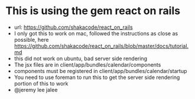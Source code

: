 # This is using the gem react on rails
* url: https://github.com/shakacode/react_on_rails
* I only got this to work on mac, followed the instructions as close as possible, here https://github.com/shakacode/react_on_rails/blob/master/docs/tutorial.md
* this did not work on ubuntu, bad server side rendering
* The jsx files are in client/app/bundles/calendar/components
* components must be registered in client/app/bundles/calendar/startup
* You need to use foreman to run this to get the server side rendering portion of this to work
* @jeremy lee jalee